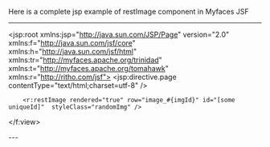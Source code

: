 Here is a complete jsp example of restImage component in Myfaces JSF

---
<jsp:root xmlns:jsp="http://java.sun.com/JSP/Page" version="2.0"
        xmlns:f="http://java.sun.com/jsf/core"
        xmlns:h="http://java.sun.com/jsf/html"
        xmlns:tr="http://myfaces.apache.org/trinidad"
        xmlns:t="http://myfaces.apache.org/tomahawk"
        xmlns:r="http://ritho.com/jsf">
<jsp:directive.page contentType="text/html;charset=utf-8" />
<html>
<body>
<f:view>
        <r:restImageActivator  restUrl="/[application context]/[proxy servlet mapping]?http://[remoteservice:port]/[remotecontext]/"  />
        
        <r:restImage rendered="true" row="image_#{imgId}" id="[some uniqueId]"  styleClass="randomImg" />
</f:view>
</body>
</html>
</jsp:root>
---
